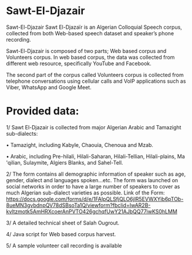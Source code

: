 # Sawt-El-Djazair
Sawt-El-Djazair Sawt El-Djazaïr is an Algerian Colloquial Speech corpus, collected from both Web-based speech dataset and speaker’s phone recording.

Sawt-El-Djazair is composed of two parts; Web based corpus and Volunteers corpus. In web based corpus, the data was collected from different web resource, specifically YouTube and Facebook.

The second part of the corpus called Volunteers corpus is collected from telephone conversations using cellular calls and VoIP applications such as Viber, WhatsApp and Google Meet.

# Provided data:

1/ Sawt El-Djazair is collected from major Algerian Arabic and Tamazight sub-dialects:

•	Tamazight, including Kabyle, Chaouia, Chenoua and Mzab. 

•	Arabic, including Pre-hilali, Hilali-Saharan, Hilali-Tellian, Hilali-plains, Ma 'qilian, Sulaymite, Algiers Blanks, and Sahel-Tell. 

2/ The form contains all demographic information of speaker such as age, gender, dialect and languages spoken…etc. The form was launched on social networks in order to have a large number of speakers to cover as much Algerian sub-dialect varieties as possible.
Link of the Form:
https://docs.google.com/forms/d/e/1FAIpQLSfjQLO6jlR5EVWXYib6pTOb-8ueMN3gvbdnpQV78dSBsoTa1Q/viewform?fbclid=IwAR2B-kvltzmotk5AmHRXcoerAnPVTO426gchqfUwY21AJbQQ77iwKS0hLMM

3/ A detailed technical sheet of Salah Ougrout.

4/ Java script for Web based corpus harvest.

5/ A sample volunteer call recording is available 
